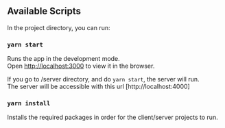 
## Available Scripts

In the project directory, you can run:

### `yarn start`

Runs the app in the development mode.<br>
Open [http://localhost:3000](http://localhost:3000) to view it in the browser.

If you go to /server directory, and do `yarn start`, the server will run.<br>
The server will be accessible with this url [http://localhost:4000]

### `yarn install`

Installs the required packages in order for the client/server projects to run.